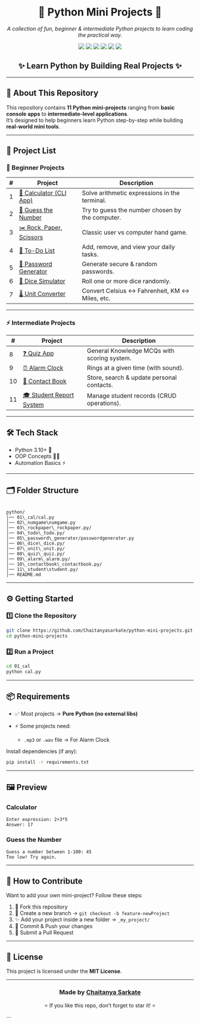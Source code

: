 
<h1 align="center">🐍 Python Mini Projects 🚀</h1>
<p align="center">
  <i>A collection of fun, beginner & intermediate Python projects to learn coding the practical way.</i>
</p>

<p align="center">
  <img src="https://img.shields.io/badge/Python-3.10+-blue?logo=python" />
  <img src="https://img.shields.io/badge/Status-Active-success?logo=github" />
  <img src="https://img.shields.io/github/stars/Chaitanyasarkate/python-mini-projects?style=social" />
  <img src="https://img.shields.io/badge/Contributions-Welcome-orange?logo=github" />
  <img src="https://img.shields.io/github/repo-size/Chaitanyasarkate/python-mini-projects?color=yellow" />
  <img src="https://img.shields.io/github/last-commit/Chaitanyasarkate/python-mini-projects?color=red" />
</p>

<h2 align="center">✨ Learn Python by Building Real Projects ✨</h2>

---

## 📌 About This Repository  
This repository contains **11 Python mini-projects** ranging from **basic console apps** to **intermediate-level applications**.  
It’s designed to help beginners learn Python step-by-step while building **real-world mini tools**.  

---

## 🎯 Project List  

### 🌱 Beginner Projects  
| # | Project | Description |
|---|---------|-------------|
| 1 | [🧮 Calculator (CLI App)](01_calculator/) | Solve arithmetic expressions in the terminal. |
| 2 | [🎯 Guess the Number](02_guess_the_number/) | Try to guess the number chosen by the computer. |
| 3 | [✂️ Rock, Paper, Scissors](03_rock_paper_scissors/) | Classic user vs computer hand game. |
| 4 | [📝 To-Do List](04_todo_list/) | Add, remove, and view your daily tasks. |
| 5 | [🔑 Password Generator](05_password_generator/) | Generate secure & random passwords. |
| 6 | [🎲 Dice Simulator](06_dice_simulator/) | Roll one or more dice randomly. |
| 7 | [🌡 Unit Converter](07_unit_converter/) | Convert Celsius ↔ Fahrenheit, KM ↔ Miles, etc. |

---

### ⚡ Intermediate Projects  
| # | Project | Description |
|---|---------|-------------|
| 8  | [❓ Quiz App](08_quiz_app/) | General Knowledge MCQs with scoring system. |
| 9  | [⏰ Alarm Clock](09_alarm_clock/) | Rings at a given time (with sound). |
| 10 | [📇 Contact Book](10_contact_book/) | Store, search & update personal contacts. |
| 11 | [🎓 Student Report System](11_student_report_system/) | Manage student records (CRUD operations). |

---

## 🛠 Tech Stack  
- Python 3.10+ 🐍  
- OOP Concepts 👨‍💻   
- Automation Basics ⚡  

---

## 🗂 Folder Structure  

```

python/
│── 01\_cal/cal.py
│── 02\_numgame\numgame.py
│── 03\_rockpaper\_rockpaper.py/
│── 04\_todo\_todo.py/
│── 05\_password\_generator/passwordgenerater.py
│── 06\_dice\_dice.py/
│── 07\_unit\_unit.py/
│── 08\_quiz\_quiz.py/
│── 09\_alarm\_alarm.py/
│── 10\_contactbook\_contactbook.py/
│── 11\_student\student.py/
│── README.md

````

---

## ⚙️ Getting Started  

### 1️⃣ Clone the Repository  
```bash
git clone https://github.com/Chaitanyasarkate/python-mini-projects.git
cd python-mini-projects
````

### 2️⃣ Run a Project

```bash
cd 01_cal
python cal.py
```

---

## 📦 Requirements

* ✅ Most projects → **Pure Python (no external libs)**
* ⚡ Some projects need:

  * `.mp3` or `.wav` file → For Alarm Clock

Install dependencies (if any):

```bash
pip install -r requirements.txt
```

---

## 🖼 Preview

### Calculator

```
Enter expression: 2+3*5
Answer: 17
```

### Guess the Number

```
Guess a number between 1-100: 45
Too low! Try again.
```

---

## 🤝 How to Contribute

Want to add your own mini-project? Follow these steps:

1. 🍴 Fork this repository
2. 🌱 Create a new branch → `git checkout -b feature-newProject`
3. ✨ Add your project inside a new folder → `_my_project/`
4. 📩 Commit & Push your changes
5. 🚀 Submit a Pull Request

---

## 📜 License

This project is licensed under the **MIT License**.

---

<h3 align="center">Made by <a href="https://github.com/Chaitanyasarkate">Chaitanya Sarkate</a></h3>
<p align="center">⭐ If you like this repo, don’t forget to star it! ⭐</p>
```
